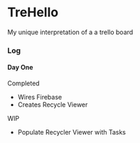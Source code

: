 # TreHello
My unique interpretation of a a trello board

### Log

#### Day One
Completed
* Wires Firebase
* Creates Recycle Viewer

WIP
* Populate Recycler Viewer with Tasks

